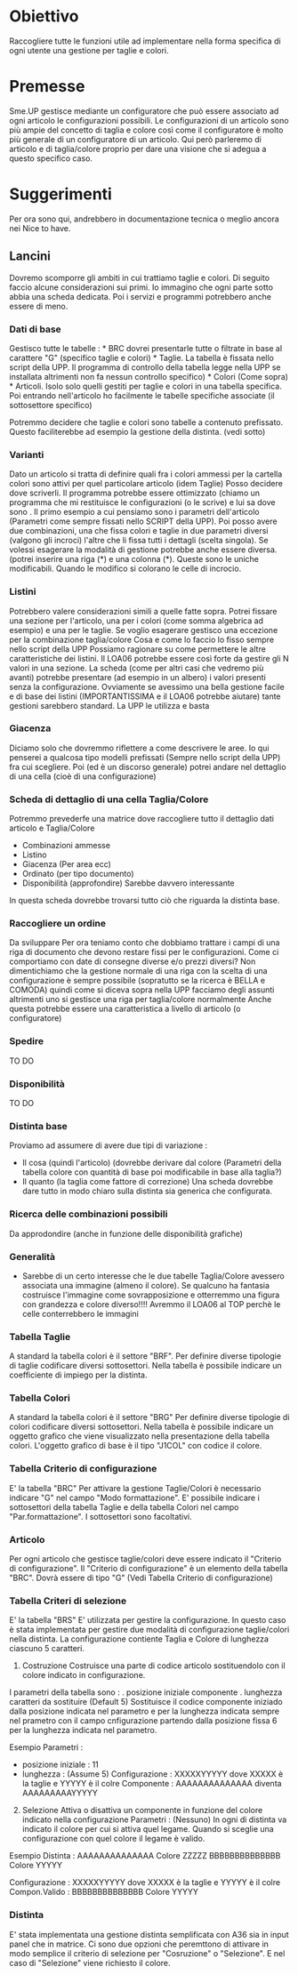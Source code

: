 # Obiettivo
Raccogliere tutte le funzioni utile ad implementare nella forma specifica di ogni utente una gestione per taglie e colori.

# Premesse
Sme.UP gestisce mediante un configuratore che può essere associato ad ogni articolo le configurazioni possibili. Le configurazioni di un articolo sono più ampie del concetto di taglia e colore così come il configuratore è molto più generale di un configuratore di un articolo.
Qui però parleremo di articolo e di taglia/colore proprio per dare una visione che si adegua a questo specifico caso.

# Suggerimenti
Per ora sono qui, andrebbero in documentazione tecnica o meglio ancora nei Nice to have.

## Lancini
Dovremo scomporre gli ambiti in cui trattiamo taglie e colori. Di seguito faccio alcune considerazioni sui primi.
Io immagino che ogni parte sotto abbia una scheda dedicata. Poi i servizi e programmi potrebbero anche essere di meno.

### Dati di base
Gestisco tutte le tabelle : 
\* BRC dovrei presentarle tutte o filtrate in base al carattere "G" (specifico taglie e colori)
\* Taglie. La tabella è fissata nello script della UPP. Il programma di controllo della tabella legge nella UPP se installata altrimenti non fa nessun controllo specifico)
\* Colori (Come sopra)
\* Articoli. Isolo solo quelli gestiti per taglie e colori in una tabella specifica. Poi entrando nell'articolo ho facilmente le tabelle specifiche associate (il sottosettore specifico)

Potremmo decidere che taglie e colori sono tabelle a contenuto prefissato. Questo faciliterebbe ad esempio la gestione della distinta. (vedi sotto)

### Varianti
Dato un articolo si tratta di definire quali fra i colori ammessi per la cartella colori sono attivi per quel particolare articolo (idem Taglie)
Posso decidere dove scriverli. Il programma potrebbe essere ottimizzato (chiamo un programma che mi restituisce le configurazioni (o le scrive) e lui sa dove sono . Il primo esempio a cui pensiamo sono i parametri dell'articolo (Parametri come sempre fissati nello SCRIPT della UPP). Poi posso avere due combinazioni, una che fissa colori e taglie in due parametri diversi (valgono gli incroci) l'altre che li fissa  tutti i dettagli (scelta singola). Se volessi esagerare la modalità di gestione potrebbe anche essere diversa. (potrei inserire una riga (\*) e una colonna (\*). Queste sono le uniche modificabili. Quando le modifico si colorano le celle di incrocio.

### Listini
Potrebbero valere considerazioni simili a quelle fatte sopra.
Potrei fissare una sezione per l'articolo, una per i colori (come somma algebrica ad esempio) e una per le taglie. Se voglio esagerare gestisco una eccezione per la combinazione taglia/colore
Cosa e come lo faccio lo fisso sempre nello script della UPP
Possiamo ragionare su come permettere le altre caratteristiche dei listini.
Il LOA06 potrebbe essere così forte da gestire gli N valori in una sezione.
La scheda (come per altri casi che vedremo più avanti) potrebbe presentare (ad esempio in un albero) i valori presenti senza la configurazione.
Ovviamente se avessimo una bella gestione facile e di base dei listini (IMPORTANTISSIMA e il LOA06 potrebbe aiutare) tante gestioni sarebbero standard. La UPP le utilizza e basta

### Giacenza
Diciamo solo che dovremmo riflettere a come descrivere le aree.
Io qui penserei a qualcosa tipo modelli prefissati (Sempre nello script della UPP) fra cui scegliere.
Poi (ed è un discorso generale) potrei andare nel dettaglio di una cella (cioè di una configurazione)

### Scheda di dettaglio di una cella Taglia/Colore
Potremmo prevederfe una matrice dove raccogliere tutto il dettaglio dati articolo e Taglia/Colore
- Combinazioni ammesse
- Listino
- Giacenza (Per area ecc)
- Ordinato (per tipo documento)
- Disponibilità (approfondire)
Sarebbe davvero interessante

In questa scheda dovrebbe trovarsi tutto ciò che riguarda la distinta base.

### Raccogliere un ordine
Da sviluppare
Per ora teniamo conto che dobbiamo trattare i campi di una riga di documento che devono restare fissi per le configurazioni.
Come ci comportiamo con date di consegne diverse e/o prezzi diversi?
Non dimentichiamo che la gestione normale di una riga con la scelta di una configurazione è sempre possibile (sopratutto se la ricerca è BELLA e COMODA) quindi come si diceva sopra nella UPP facciamo degli assunti altrimenti uno si gestisce una riga per taglia/colore normalmente
Anche questa potrebbe essere una caratteristica a livello di articolo (o configuratore)

### Spedire
TO DO

### Disponibilità
TO DO

### Distinta base
Proviamo ad assumere di avere due tipi di variazione : 
- Il cosa (quindi l'articolo) (dovrebbe derivare dal colore (Parametri della tabella colore con quantità di base poi modificabile in base alla taglia?)
- Il quanto (la taglia come fattore di correzione)
Una scheda dovrebbe dare tutto in modo chiaro sulla distinta sia generica che configurata.



### Ricerca delle combinazioni possibili
Da approdondire (anche in funzione delle disponibilità grafiche)

### Generalità
- Sarebbe di un certo interesse che le due tabelle Taglia/Colore avessero associata una immagine (almeno il colore). Se qualcuno ha fantasia costruisce l'immagine come sovrapposizione e otterremmo una figura con grandezza e colore diverso!!!! Avremmo il LOA06 al TOP perchè le celle conterrebbero le immagini

### Tabella Taglie
A standard la tabella colori è il settore "BRF".
Per definire diverse tipologie di taglie codificare diversi sottosettori.
Nella tabella è possibile indicare un coefficiente di impiego per la distinta.

### Tabella Colori
A standard la tabella colori è il settore "BRG"
Per definire diverse tipologie di colori codificare diversi sottosettori.
Nella tabella è possibile indicare un oggetto grafico che viene visualizzato nella presentazione della tabella colori. L'oggetto grafico di base è il tipo "J1COL" con codice il colore.

### Tabella Criterio di configurazione
E' la tabella "BRC"
Per attivare la gestione Taglie/Colori è necessario indicare "G" nel campo "Modo formattazione".
E' possibile indicare i sottosettori della tabella Taglie e della tabella Colori nel campo "Par.formattazione". I sottosettori sono facoltativi.

### Articolo
Per ogni articolo che gestisce taglie/colori deve essere indicato il "Criterio di configurazione".
Il "Criterio di configurazione" è un elemento della tabella "BRC". Dovrà essere di tipo "G" (Vedi Tabella Criterio di configurazione)

### Tabella Criteri di selezione
E' la tabella "BRS"
E' utilizzata per gestire la configurazione.
In questo caso è stata implementata per gestire due modalità di configurazione taglie/colori nella distinta.
La configurazione contiente Taglia e Colore di lunghezza ciascuno 5 caratteri.

1. Costruzione
Costruisce una parte di codice articolo sostituendolo con il colore indicato in configurazione.

I parametri della tabella sono : 
. posizione iniziale componente
. lunghezza caratteri da sostituire (Default 5)
Sostituisce il codice componente iniziado dalla posizione indicata nel parametro e per la lunghezza indicata sempre nel prametro con il campo cnfigurazione partendo dalla posizione fissa 6 per la lunghezza indicata nel parametro.

Esempio
Parametri : 
- posizione iniziale :  11
- lunghezza          :     (Assume 5)
Configurazione :  XXXXXYYYYY dove XXXXX è la taglie e YYYYY è il colre
Componente :      AAAAAAAAAAAAAA    diventa AAAAAAAAAYYYYY

2. Selezione
Attiva o disattiva un componente in funzione del colore indicato nella configurazione
Parametri :  (Nessuno)
In ogni di distinta va indicato il colore per cui si attiva quel legame.
Quando si sceglie una configurazione con quel colore il legame è valido.

Esempio
Distinta :        AAAAAAAAAAAAAA Colore  ZZZZZ
                BBBBBBBBBBBBBB Colore  YYYYY

Configurazione :  XXXXXYYYYY dove XXXXX è la taglie e YYYYY è il colre
Compon.Valido :   BBBBBBBBBBBBBB Colore  YYYYY

### Distinta
E' stata implementata una gestione distinta semplificata con A36 sia in input panel che in matrice.
Ci sono due opzioni che peremttono di attivare in modo semplice il criterio di selezione per "Cosruzione" o "Selezione". E nel caso di "Selezione" viene richiesto il colore.

